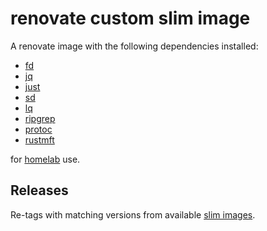# renovate custom slim image

A renovate image with the following dependencies installed:

- [fd](https://github.com/sharkdp/fd)
- [jq](https://stedolan.github.io/jq/)
- [just](https://github.com/casey/just)
- [sd](https://github.com/chmln/sd)
- [lq](https://github.com/clux/lq)
- [ripgrep](https://github.com/BurntSushi/ripgrep)
- [protoc](https://github.com/protocolbuffers/protobuf)
- [rustmft](https://github.com/rust-lang/rustfmt)

for [homelab](https://github.com/clux/homelab) use.

## Releases

Re-tags with matching versions from available [slim images](https://hub.docker.com/r/renovate/renovate/tags?name=slim).
